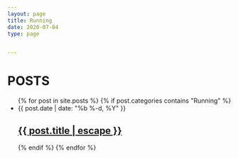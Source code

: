 ```yaml
---
layout: page
title: Running
date: 2020-07-04
type: page


---
```


<h1 class="page-heading">POSTS</h1>
 <ul class="post-list">
 {% for post in site.posts %}
    {% if post.categories contains "Running" %} 
     <li>
     <span class="post-meta">{{ post.date | date: "%b %-d, %Y" }}</span>
     <h2>
       <a class="post-link" href="{{ post.url | relative_url }}">{{ post.title | escape }}</a>
     </h2>
     </li>
     {% endif %}
   {% endfor %}
 </ul>



